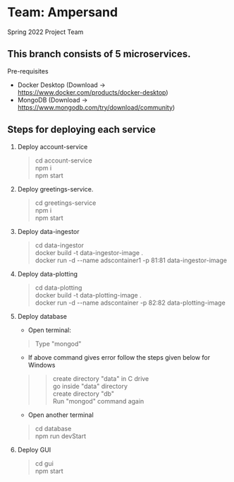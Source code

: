 # Team: Ampersand
Spring 2022 Project Team 

## This branch consists of 5 microservices.

Pre-requisites
- Docker Desktop (Download -> https://www.docker.com/products/docker-desktop)
- MongoDB (Download -> https://www.mongodb.com/try/download/community)

## Steps for deploying each service

1. Deploy account-service
    > cd account-service</br>
    > npm i</br>
    > npm start</br>

2. Deploy greetings-service.
    > cd greetings-service</br>
    > npm i</br>
    > npm start</br>

3. Deploy data-ingestor
    > cd data-ingestor</br>
    > docker build -t data-ingestor-image .</br>
    > docker run -d --name adscontainer1 -p 81:81 data-ingestor-image</br>

4. Deploy data-plotting
    > cd data-plotting</br>
    > docker build -t data-plotting-image .</br>
    > docker run -d --name adscontainer -p 82:82 data-plotting-image</br>

5. Deploy database
    - Open terminal: 
    > Type "mongod" </br>
    - If above command gives error follow the steps given below for Windows</br>
    >> create directory "data" in C drive</br>
    >> go inside "data" directory</br>
    >> create directory "db"</br>
    >> Run "mongod" command again</br>
    - Open another terminal</br>
    > cd database</br>
    > npm run devStart</br>
    
6. Deploy GUI
    > cd gui</br>
    > npm start</br>
